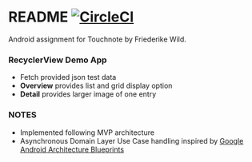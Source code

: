 # README [![CircleCI](https://circleci.com/bb/eyewellbeing/touchnotedemo.svg?style=svg&circle-token=6df3bafb890a179ecdbee3196ad2f434e4dcacad)](https://circleci.com/bb/eyewellbeing/touchnotedemo)

Android assignment for Touchnote by Friederike Wild.

### RecyclerView Demo App ###

* Fetch provided json test data
* **Overview** provides list and grid display option
* **Detail** provides larger image of one entry

### NOTES ###
* Implemented following MVP architecture
* Asynchronous Domain Layer Use Case handling inspired by [Google Android Architecture Blueprints](https://github.com/googlesamples/android-architecture)
